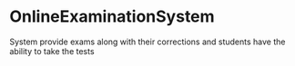 # OnlineExaminationSystem
System provide exams along with their corrections and students have the ability to take the tests 
